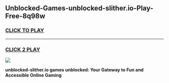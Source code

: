 
## Unblocked-Games-unblocked-slither.io-Play-Free-8q98w
<h3>
<a href="https://premium76.site?title=unblocked-slither.io&ref=20M">CLICK TO PLAY</a></h3>
<hr>

<h3>
<a href="https://premium76.site?title=unblocked-slither.io&ref=20M">CLICK 2 PLAY</a>
  
</h3>

<a href="https://premium76.site?title=unblocked-slither.io&ref=19M"><img src="https://clearcache.store/games.png"></a>


**unblocked-slither.io games unblocked: Your Gateway to Fun and Accessible Online Gaming**
